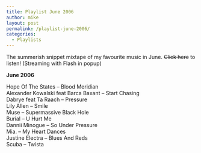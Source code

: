 ```yaml
---
title: Playlist June 2006
author: mike
layout: post
permalink: /playlist-june-2006/
categories:
  - Playlists
---
```

The summerish snippet mixtape of my favourite music in June. <del>Click here</del> to listen! (Streaming with Flash in popup)

**June 2006**

Hope Of The States &#8211; Blood Meridian  
Alexander Kowalski feat Barca Baxant &#8211; Start Chasing  
Dabrye feat Ta Raach &#8211; Pressure  
Lily Allen &#8211; Smile  
Muse &#8211; Supermassive Black Hole  
Burial &#8211; U Hurt Me  
Dannii Minogue &#8211; So Under Pressure  
Mia. &#8211; My Heart Dances  
Justine Electra &#8211; Blues And Reds  
Scuba &#8211; Twista